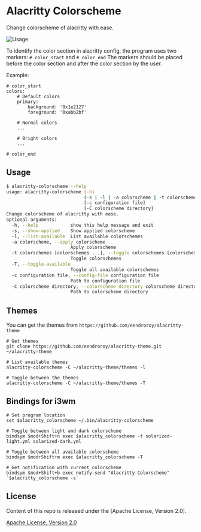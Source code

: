 # Alacritty Colorscheme

Change colorscheme of alacritty with ease.

![Usage](https://user-images.githubusercontent.com/4928045/38159826-c451861a-34d0-11e8-979b-34b67027fb87.gif)

To identify the color section in alacritty config, the program uses two markers: ``# color_start`` and ``# color_end``
The markers should be placed before the color section and after the color section by the user.

Example:
```
# color_start
colors:
    # Default colors
    primary:
        background: '0x1e2127'
        foreground: '0xabb2bf'

    # Normal colors
    ...

    # Bright colors
    ...

# color_end
```

## Usage

```bash
$ alacritty-colorscheme --help
usage: alacritty-colorscheme [-h]
                             (-s | -l | -a colorscheme | -t colorschemes [colorschemes ...] | -T)
                             [-c configuration file]
                             [-C colorscheme directory]
Change colorscheme of alacritty with ease.
optional arguments:
  -h, --help            show this help message and exit
  -s, --show-applied    Show applied colorscheme
  -l, --list-available  List available colorschemes
  -a colorscheme, --apply colorscheme
                        Apply colorscheme
  -t colorschemes [colorschemes ...], --toggle colorschemes [colorschemes ...]
                        Toggle colorschemes
  -T, --toggle-available
                        Toggle all available colorschemes
  -c configuration file, --config-file configuration file
                        Path to configuration file
  -C colorscheme directory, --colorscheme-directory colorscheme directory
                        Path to colorscheme directory
```

## Themes

You can get the themes from ``https://github.com/eendroroy/alacritty-theme``

```
# Get themes
git clone https://github.com/eendroroy/alacritty-theme.git ~/alacritty-theme

# List available themes
alacritty-colorscheme -C ~/alacritty-theme/themes -l

# Toggle between the themes
alacritty-colorscheme -C ~/alacritty-theme/themes -T
```

## Bindings for i3wm

```
# Set program location
set $alacritty_colorscheme ~/.bin/alacritty-colorscheme

# Toggle between light and dark colorscheme
bindsym $mod+Shift+n exec $alacritty_colorscheme -t solarized-light.yml solarized-dark.yml

# Toggle between all available colorscheme
bindsym $mod+Shift+m exec $alacritty_colorscheme -T

# Get notification with current colorscheme
bindsym $mod+Shift+b exec notify-send "Alacritty Colorscheme" `$alacritty_colorscheme -s`
```

## License

Content of this repo is released under the [Apache License, Version 2.0].

[Apache License, Version 2.0](./LICENSE-APACHE)
